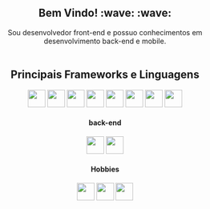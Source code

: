 <h2 align="center">Bem Vindo! :wave: :wave:</h2>

<p align="center">
Sou desenvolvedor front-end e possuo conhecimentos em <br /> desenvolvimento back-end e mobile. <br /><br />
</p>

<h2 align="center">Principais Frameworks e Linguagens</h2>

<p align="center">
<img width="35" height="35" src="https://cdn.simpleicons.org/vue.js/41b883" />
<img width="35" height="35" src="https://cdn.simpleicons.org/react/61dafb" />
<img width="35" height="35" src="https://cdn.simpleicons.org/sass/e608b" />
<img width="35" height="35" src="https://cdn.simpleicons.org/html5" />
<img width="35" height="35" src="https://cdn.simpleicons.org/css3" />
<img width="35" height="35" src="https://cdn.simpleicons.org/javascript" />
<img width="35" height="35" src="https://cdn.simpleicons.org/typescript" />
<img width="35" height="35" src="https://cdn.simpleicons.org/php" />
</p>

<h4 align="center">back-end</h4>
<p align="center">
<img width="35" height="35" src="https://cdn.simpleicons.org/laravel/e6442f" />
<img width="35" height="35" src="https://cdn.simpleicons.org/express/7ebf00" />
</p>

<h4 align="center">Hobbies</h4>
<p align="center">
<img width="35" height="35" src="https://cdn.simpleicons.org/c" />
<img width="35" height="35" src="https://cdn.simpleicons.org/c++" />
<img width="35" height="35" src="https://cdn.simpleicons.org/python" />
</p>
